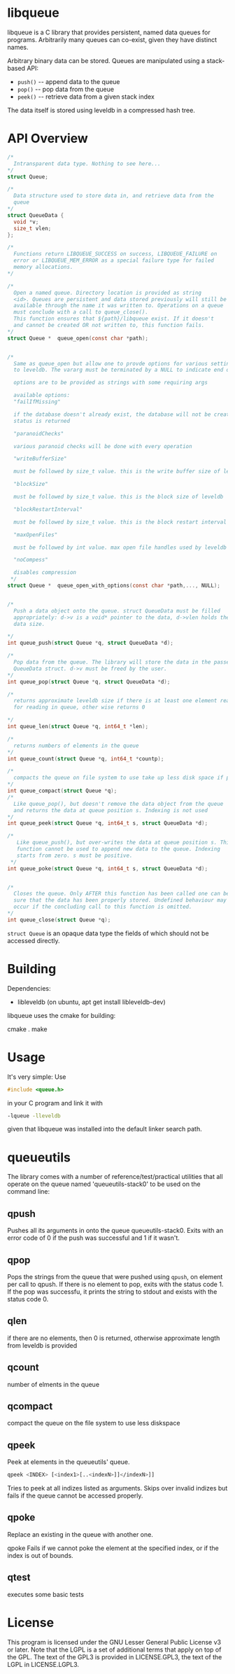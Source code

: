libqueue
========

libqueue is a C library that provides persistent, named data queues for
programs. Arbitrarily many queues can co-exist, given they have distinct
names.

Arbitrary binary data can be stored. Queues are manipulated using a
stack-based API:

* <code>push()</code> -- append data to the queue
* <code>pop()</code> -- pop data from the queue
* <code>peek()</code> -- retrieve data from a given stack index

The data itself is stored using leveldb in a compressed
hash tree. 

API Overview
============

```C
/*
  Intransparent data type. Nothing to see here...
*/
struct Queue;

/*
  Data structure used to store data in, and retrieve data from the
  queue
*/
struct QueueData {
  void *v;
  size_t vlen;
};

/*
  Functions return LIBQUEUE_SUCCESS on success, LIBQUEUE_FAILURE on
  error or LIBQUEUE_MEM_ERROR as a special failure type for failed
  memory allocations.
*/

/*
  Open a named queue. Directory location is provided as string
  <id>. Queues are persistent and data stored previously will still be
  available through the name it was written to. Operations on a queue
  must conclude with a call to queue_close().
  This function ensures that ${path}/libqueue exist. If it doesn't
  and cannot be created OR not written to, this function fails.
*/
struct Queue *  queue_open(const char *path);


/*
  Same as queue_open but allow one to provde options for various settings internal 
  to leveldb. The vararg must be terminated by a NULL to indicate end of options

  options are to be provided as strings with some requiring args

  available options:
  "failIfMissing" 

  if the database doesn't already exist, the database will not be created and error 
  status is returned

  "paranoidChecks"

  various paranoid checks will be done with every operation 

  "writeBufferSize"

  must be followed by size_t value. this is the write buffer size of leveldb

  "blockSize" 

  must be followed by size_t value. this is the block size of leveldb

  "blockRestartInterval" 

  must be followed by size_t value. this is the block restart interval of leveldb

  "maxOpenFiles" 

  must be followed by int value. max open file handles used by leveldb

  "noCompess" 

  disables compression
 */
struct Queue *  queue_open_with_options(const char *path,..., NULL);


/*
  Push a data object onto the queue. struct QueueData must be filled
  appropriately: d->v is a void* pointer to the data, d->vlen holds the
  data size.

*/
int queue_push(struct Queue *q, struct QueueData *d);

/*
  Pop data from the queue. The library will store the data in the passed
  QueueData struct. d->v must be freed by the user.
*/
int queue_pop(struct Queue *q, struct QueueData *d);

/*
  returns approximate leveldb size if there is at least one element ready 
  for reading in queue, other wise returns 0

*/
int queue_len(struct Queue *q, int64_t *len);

/*
  returns numbers of elements in the queue
*/
int queue_count(struct Queue *q, int64_t *countp);

/*
  compacts the queue on file system to use take up less disk space if possible
*/
int queue_compact(struct Queue *q);
/*
  Like queue_pop(), but doesn't remove the data object from the queue
  and returns the data at queue position s. Indexing is not used 
*/
int queue_peek(struct Queue *q, int64_t s, struct QueueData *d);

/*
   Like queue_push(), but over-writes the data at queue position s. This
   function cannot be used to append new data to the queue. Indexing
   starts from zero. s must be positive.
 */
int queue_poke(struct Queue *q, int64_t s, struct QueueData *d);


/*
  Closes the queue. Only AFTER this function has been called one can be
  sure that the data has been properly stored. Undefined behaviour may
  occur if the concluding call to this function is omitted.
*/
int queue_close(struct Queue *q);
```

<code>struct Queue</code> is an opaque data type the fields of which
should not be accessed directly. 

Building
========

Dependencies:

* libleveldb  (on ubuntu, apt get install libleveldb-dev)

libqueue uses the cmake for building:

cmake .
make 

Usage
=====

It's very simple: Use

```C
#include <queue.h>
```

in your C program and link it with

```sh
-lqueue -lleveldb
```
given that libqueue was installed into the default linker search path.

queueutils
==========

The library comes with a number of reference/test/practical utilities
that all operate on the queue named 'queueutils-stack0' to be used on
the command line:

qpush
-----

Pushes all its arguments in onto the queue
</code>queueutils-stack0</code>. Exits with an error code of 0 if the
push was successful and 1 if it wasn't.

qpop
----

Pops the strings from the queue that were pushed using
<code>qpush</code>, on element per call to qpush. If there is no element
to pop, exits with the status code 1. If the pop was successfu, it
prints the string to stdout and exists with the status code 0.

qlen
----

if there are no elements, then 0 is returned, otherwise approximate length 
from leveldb is provided

qcount
----
number of elments in the queue


qcompact
----
compact the queue on the file system to use less diskspace


qpeek
-----

Peek at elements in the queueutils' queue.
```sh
qpeek <INDEX> [<index1>[..<indexN>]]</indexN>]]
```
Tries to peek at all indizes listed as arguments. Skips over invalid indizes but fails if the queue cannot be accessed properly.

qpoke
-----

Replace an existing in the queue with another one.

qpoke <INDEX> <NEW VALUE>
Fails if we cannot poke the element at the specified index, or if the index is out of bounds.

</NEW></INDEX>

qtest
-----
executes some basic tests

License
=======

This program is licensed under the GNU Lesser General Public License v3
or later. Note that the LGPL is a set of additional terms that apply on
top of the GPL. The text of the GPL3 is provided in LICENSE.GPL3, the
text of the LGPL in LICENSE.LGPL3.


